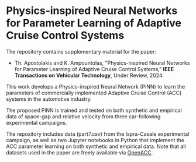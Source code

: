 # Physics-inspired Neural Networks for Parameter Learning of Adaptive Cruise Control Systems

The repository contains supplementary material for the paper:
- Th. Apostolakis and K. Ampountolas, "Physics-inspired Neural Networks for Parameter Learning of Adaptive Cruise Control Systems," **IEEE Transactions on Vehicular Technology**, Under Review, 2024.

This work develops a Physics-inspired Neural Network (PiNN) to learn the parameters of commercially implemented Adaptive Cruise Control (ACC) systems in the automotive industry.

The proposed PiNN is trained and tested on both synthetic and empirical data of space-gap and relative velocity from three car-following experimental campaigns.

The repository includes data (part7.csv) from the Ispra-Casale experimental campaign, as well as two Jupyter notebooks in Python that implement the ACC parameter learning on both synthetic and empirical data. Note that all datasets used in the paper are freely available via [OpenACC](http://data.europa.eu/89h/9702c950-c80f-4d2f-982f-44d06ea0009f).
